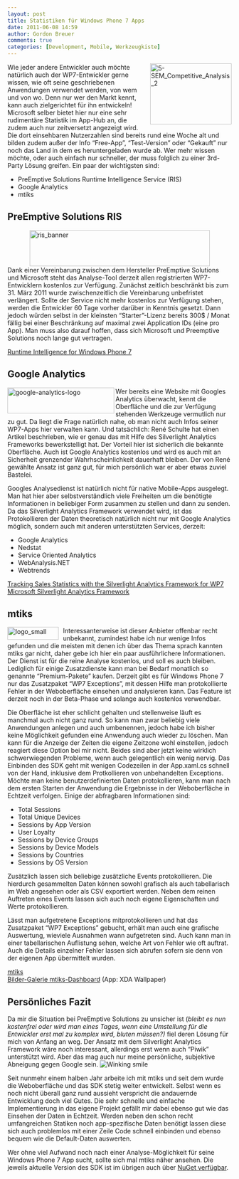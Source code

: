```yaml
---
layout: post
title: Statistiken für Windows Phone 7 Apps
date: 2011-06-08 14:59
author: Gordon Breuer
comments: true
categories: [Development, Mobile, Werkzeugkiste]
---
```

<p><img style="background-image: none; margin: 0px 0px 0px 10px; padding-left: 0px; padding-right: 0px; display: inline; float: right; padding-top: 0px; border: 0px;" title="5-SEM_Competitive_Analysis_2" src="http://anheledirwp.blob.core.windows.net/wordpress/2011/06/5-SEM_Competitive_Analysis_2.jpg" border="0" alt="5-SEM_Competitive_Analysis_2" width="183" height="137" align="right" />Wie jeder andere Entwickler auch m&ouml;chte nat&uuml;rlich auch der WP7-Entwickler gerne wissen, wie oft seine geschriebenen Anwendungen verwendet werden, von wem und von wo. Denn nur wer den Markt kennt, kann auch zielgerichtet f&uuml;r ihn entwickeln! Microsoft selber bietet hier nur eine sehr rudiment&auml;re Statistik im App-Hub an, die zudem auch nur zeitversetzt angezeigt wird. Die dort einsehbaren Nutzerzahlen sind bereits rund eine Woche alt und bilden zudem au&szlig;er der Info &ldquo;Free-App&rdquo;, &ldquo;Test-Version&rdquo; oder &ldquo;Gekauft&rdquo; nur noch das Land in dem es heruntergeladen wurde ab. Wer mehr wissen m&ouml;chte, oder auch einfach nur schneller, der muss folglich zu einer 3rd-Party L&ouml;sung greifen. Ein paar der wichtigsten sind:</p>
<ul>
<li>PreEmptive Solutions Runtime Intelligence Service (RIS)</li>
<li>Google Analytics</li>
<li>mtiks</li>
</ul>
<h2>PreEmptive Solutions RIS</h2>
<p><img style="background-image: none; padding-left: 0px; padding-right: 0px; display: block; float: none; margin-left: auto; margin-right: auto; padding-top: 0px; border: 0px;" title="ris_banner" src="http://anheledirwp.blob.core.windows.net/wordpress/2011/06/ris_banner.jpg" border="0" alt="ris_banner" width="405" height="81" />Dank einer Vereinbarung zwischen dem Hersteller PreEmptive Solutions und Microsoft steht das Analyse-Tool derzeit allen registrierten WP7-Entwicklern kostenlos zur Verf&uuml;gung. Zun&auml;chst zeitlich beschr&auml;nkt bis zum 31. M&auml;rz 2011 wurde zwischenzeitlich die Vereinbarung unbefristet verl&auml;ngert. Sollte der Service nicht mehr kostenlos zur Verf&uuml;gung stehen, werden die Entwickler 60 Tage vorher dar&uuml;ber in Kenntnis gesetzt. Dann jedoch w&uuml;rden selbst in der kleinsten &ldquo;Starter&rdquo;-Lizenz bereits 300$ / Monat f&auml;llig bei einer Beschr&auml;nkung auf maximal zwei Application IDs (eine pro App). Man muss also darauf hoffen, dass sich Microsoft und Preemptive Solutions noch lange gut vertragen.</p>
<p><a href="http://www.preemptive.com/know-more/windows-phone-7">Runtime Intelligence for Windows Phone 7</a></p>
<h2>Google Analytics</h2>
<p><img style="background-image: none; padding-left: 0px; padding-right: 0px; display: inline; float: left; padding-top: 0px; border: 0px;" title="google-analytics-logo" src="http://anheledirwp.blob.core.windows.net/wordpress/2011/06/google-analytics-logo.png" border="0" alt="google-analytics-logo" width="240" height="58" align="left" />Wer bereits eine Website mit Googles Analytics &uuml;berwacht, kennt die Oberfl&auml;che und die zur Verf&uuml;gung stehenden Werkzeuge vermutlich nur zu gut. Da liegt die Frage nat&uuml;rlich nahe, ob man nicht auch Infos seiner WP7-Apps hier verwalten kann. Und tats&auml;chlich: Ren&eacute; Schulte hat einen Artikel beschrieben, wie er genau das mit Hilfe des Silverlight Analytics Frameworks bewerkstelligt hat. Der Vorteil hier ist sicherlich die bekannte Oberfl&auml;che. Auch ist Google Analytics kostenlos und wird es auch mit an Sicherheit grenzender Wahrhscheinlichkeit dauerhaft bleiben. Der von Ren&eacute; gew&auml;hlte Ansatz ist ganz gut, f&uuml;r mich pers&ouml;nlich war er aber etwas zuviel Bastelei.</p>
<p>Googles Analysedienst ist nat&uuml;rlich nicht f&uuml;r native Mobile-Apps ausgelegt. Man hat hier aber selbstverst&auml;ndlich viele Freiheiten um die ben&ouml;tigte Informationen in beliebiger Form zusammen zu stellen und dann zu senden. Da das Silverlight Analytics Framework verwendet wird, ist das Protokollieren der Daten theoretisch nat&uuml;rlich nicht nur mit Google Analytics m&ouml;glich, sondern auch mit anderen unterst&uuml;tzten Services, derzeit:</p>
<ul>
<li>Google Analytics</li>
<li>Nedstat</li>
<li>Service Oriented Analytics</li>
<li>WebAnalysis.NET</li>
<li>Webtrends</li>
</ul>
<p><a href="http://kodierer.blogspot.com/2010/11/tracking-sales-statistics-with.html">Tracking Sales Statistics with the Silverlight Analytics Framework for WP7</a> <br /><a href="http://msaf.codeplex.com/">Microsoft Silverlight Analytics Framework</a></p>
<h2>mtiks</h2>
<p><img style="background-image: none; margin: 0px 10px 0px 0px; padding-left: 0px; padding-right: 0px; display: inline; float: left; padding-top: 0px; border: 0px;" title="logo_small" src="http://anheledirwp.blob.core.windows.net/wordpress/2011/06/logo_small.png" border="0" alt="logo_small" width="115" height="29" align="left" />Interessanterweise ist dieser Anbieter offenbar recht unbekannt, zumindest habe ich nur wenige Infos gefunden und die meisten mit denen ich &uuml;ber das Thema sprach kannten mtiks gar nicht, daher gebe ich hier ein paar ausf&uuml;hrlichere Informationen. Der Dienst ist f&uuml;r die reine Analyse kostenlos, und soll es auch bleiben. Lediglich f&uuml;r einige Zusatzdienste kann man bei Bedarf monatlich so genannte &ldquo;Premium-Pakete&rdquo; kaufen. Derzeit gibt es f&uuml;r Windows Phone 7 nur das Zusatzpaket &ldquo;WP7 Exceptions&rdquo;, mit dessen Hilfe man protokollierte Fehler in der Weboberfl&auml;che einsehen und analysieren kann. Das Feature ist derzeit noch in der Beta-Phase und solange auch kostenlos verwendbar.</p>
<p>Die Oberfl&auml;che ist eher schlicht gehalten und stellenweise l&auml;uft es manchmal auch nicht ganz rund. So kann man zwar beliebig viele Anwendungen anlegen und auch umbenennen, jedoch habe ich bisher keine M&ouml;glichkeit gefunden eine Anwendung auch wieder zu l&ouml;schen. Man kann f&uuml;r die Anzeige der Zeiten die eigene Zeitzone wohl einstellen, jedoch reagiert diese Option bei mir nicht. Beides sind aber jetzt keine wirklich schwerwiegenden Probleme, wenn auch gelegentlich ein wenig nervig. Das Einbinden des SDK geht mit wenigen Codezeilen in der App.xaml.cs schnell von der Hand, inklusive dem Protkollieren von unbehandelten Exceptions. M&ouml;chte man keine benutzerdefinierten Daten protokollieren, kann man nach dem ersten Starten der Anwendung die Ergebnisse in der Weboberfl&auml;che in Echtzeit verfolgen. Einige der abfragbaren Informationen sind:</p>
<ul>
<li>Total Sessions</li>
<li>Total Unique Devices</li>
<li>Sessions by App Version</li>
<li>User Loyalty</li>
<li>Sessions by Device Groups</li>
<li>Sessions by Device Models</li>
<li>Sessions by Countries</li>
<li>Sessions by OS Version</li>
</ul>
<p>Zus&auml;tzlich lassen sich beliebige zus&auml;tzliche Events protokollieren. Die hierdurch gesammelten Daten k&ouml;nnen sowohl grafisch als auch tabellarisch im Web angesehen oder als CSV exportiert werden. Neben dem reinen Auftreten eines Events lassen sich auch noch eigene Eigenschaften und Werte protokollieren.</p>
<p>L&auml;sst man aufgetretene Exceptions mitprotokollieren und hat das Zusatzpaket &ldquo;WP7 Exceptions&rdquo; gebucht, erh&auml;lt man auch eine grafische Auswertung, wieviele Ausnahmen wann aufgetreten sind. Auch kann man in einer tabellarischen Auflistung sehen, welche Art von Fehler wie oft auftrat. Auch die Details einzelner Fehler lassen sich abrufen sofern sie denn von der eigenen App &uuml;bermittelt wurden.</p>
<p><a href="http://www.mtiks.com/">mtiks</a> <br /><a href="http://cid-05e2b49731ef1d07.photos.live.com/play.aspx/MTIKS%20Sample%20Pics?ref=1">Bilder-Galerie mtiks-Dashboard</a> (App: XDA Wallpaper)</p>
<h2>Pers&ouml;nliches Fazit</h2>
<p>Da mir die Situation bei PreEmptive Solutions zu unsicher ist (<em>bleibt es nun kostenfrei oder wird man eines Tages, wenn eine Umstellung f&uuml;r die Entwickler erst mal zu komplex wird, bluten m&uuml;ssen?)</em> fiel deren L&ouml;sung f&uuml;r mich von Anfang an weg. Der Ansatz mit dem Silverlight Analytics Framework w&auml;re noch interessant, allerdings erst wenn auch &ldquo;Piwik&rdquo; unterst&uuml;tzt wird. Aber das mag auch nur meine pers&ouml;nliche, subjektive Abneigung gegen Google sein. <img class="wlEmoticon wlEmoticon-winkingsmile" style="border-style: none;" src="http://anheledirwp.blob.core.windows.net/wordpress/2011/06/wlEmoticon-winkingsmile.png" alt="Winking smile" /></p>
<p>Seit nunmehr einem halben Jahr arbeite ich mit mtiks und seit dem wurde die Weboberfl&auml;che und das SDK stetig weiter entwickelt. Selbst wenn es noch nicht &uuml;berall ganz rund aussieht verspricht die andauernde Entwicklung doch viel Gutes. Die sehr schnelle und einfache Implementierung in das eigene Projekt gef&auml;llt mir dabei ebenso gut wie das Einsehen der Daten in Echtzeit. Werden neben den schon recht umfangreichen Statiken noch app-spezifische Daten ben&ouml;tigt lassen diese sich auch problemlos mit einer Zeile Code schnell einbinden und ebenso bequem wie die Default-Daten auswerten.</p>
<p>Wer ohne viel Aufwand noch nach einer Analyse-M&ouml;glichkeit f&uuml;r seine Windows Phone 7 App sucht, sollte sich mal mtiks n&auml;her ansehen. Die jeweils aktuelle Version des SDK ist im &uuml;brigen auch &uuml;ber <a href="http://nuget.org/List/Packages/mtiks">NuGet verf&uuml;gbar</a>.</p>
